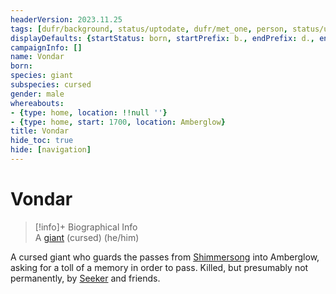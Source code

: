 ```yaml
---
headerVersion: 2023.11.25
tags: [dufr/background, status/uptodate, dufr/met_one, person, status/unknown]
displayDefaults: {startStatus: born, startPrefix: b., endPrefix: d., endStatus: died}
campaignInfo: []
name: Vondar
born:
species: giant
subspecies: cursed
gender: male
whereabouts:
- {type: home, location: !!null ''}
- {type: home, start: 1700, location: Amberglow}
title: Vondar
hide_toc: true
hide: [navigation]
---
```

# Vondar
>[!info]+ Biographical Info  
> A [giant](<../../species/children-of-the-divine/giants.md>) (cursed) (he/him)  
>> 

A cursed giant who guards the passes from [Shimmersong](<../../cosmology/multiverse/echo-realms/feywild/shimmersong.md>) into Amberglow, asking for a toll of a memory in order to pass. Killed, but presumably not permanently, by [Seeker](<../pcs/dunmar-fellowship/seeker.md>) and friends.